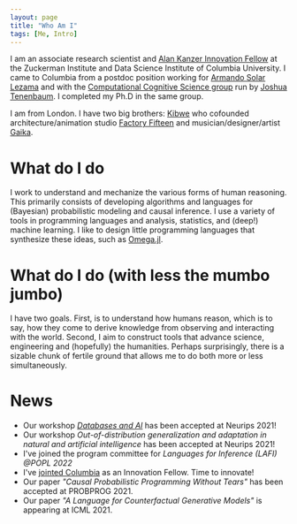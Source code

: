 ```yaml
---
layout: page
title: "Who Am I"
tags: [Me, Intro]
---
```


I am an associate research scientist and [Alan Kanzer Innovation Fellow](https://zuckermaninstitute.columbia.edu/innovation-scholar-zenna-tavares-wants-give-machines-common-sense) at the Zuckerman Institute and Data Science Institute of Columbia University.  I came to Columbia from a postdoc position working for [Armando Solar Lezama](http://people.csail.mit.edu/asolar/) and with the [Computational Cognitive Science group](http://cocosci.mit.edu) run by [Joshua Tenenbaum](http://web.mit.edu/cocosci/josh.html).  I completed my Ph.D in the same group.

I am from London. I have two big brothers: [Kibwe](http://blog.ted.com/constructing-kinetic-worlds-the-futuristic-films-of-ted-fellow-kibwe-tavares/) who cofounded architecture/animation studio [Factory Fifteen](http://www.factoryfifteen.com/) and musician/designer/artist [Gaika](https://warp.net/artists/gaika/).

# What do I do

I work to understand and mechanize the various forms of human reasoning.  This primarily consists of developing algorithms and languages for (Bayesian) probabilistic modeling and causal inference.  I use a variety of tools in programming languages and analysis, statistics, and (deep!) machine learning.  I like to design little programming languages that synthesize these ideas, such as [Omega.jl](https://github.com/zenna/Omega.jl).

# What do I do (with less the mumbo jumbo)

I have two goals. First, is to understand how humans reason, which is to say, how they come to derive knowledge from observing and interacting with the world.  Second, I aim to construct tools that advance science, engineering and (hopefully) the humanities.  Perhaps surprisingly, there is a sizable chunk of fertile ground that allows me to do both more or less simultaneously.

# News

- Our workshop *[Databases and AI](https://dbai-workshop.github.io)* has been accepted at Neurips 2021!
- Our workshop *Out-of-distribution generalization and adaptation in natural and artificial intelligence* has been accepted at Neurips 2021!
- I've joined the program committee for *Languages for Inference (LAFI) @POPL 2022*
- I've [jointed Columbia](https://zuckermaninstitute.columbia.edu/innovation-scholar-zenna-tavares-wants-give-machines-common-sense) as an Innovation Fellow. Time to innovate!
- Our paper *"Causal Probabilistic Programming Without Tears"* has been accepted at PROBPROG 2021.
- Our paper *"A Language for Counterfactual Generative Models"* is appearing at ICML 2021.